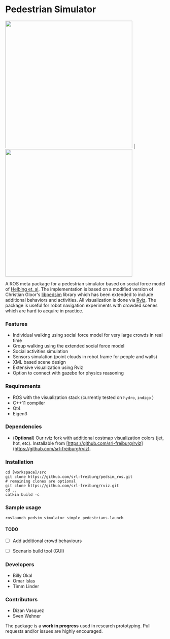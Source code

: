 # Pedestrian Simulator
<img src=https://github.com/srl-freiburg/pedsim_ros/blob/master/pedsim_simulator/images/crowd1.png width=400/> | <img src=https://github.com/srl-freiburg/pedsim_ros/blob/master/pedsim_simulator/images/costmap.png width=400/>

A ROS meta package for a pedestrian simulator based on social force
model of [Helbing et. al](http://arxiv.org/pdf/cond-mat/9805244.pdf). The implementation is based on a modified version of Christian Gloor's [libpedsim](http://pedsim.silmaril.org/) library which has been extended to include additional behaviors and activities. All visualization is done via [Rviz](http://wiki.ros.org/rviz). The package is useful for robot navigation experiments with crowded scenes which are hard to acquire in practice.

### Features
- Individual walking using social force model for very large crowds in real time
- Group walking using the extended social force model
- Social activities simulation
- Sensors simulation (point clouds in robot frame for people and walls)
- XML based scene design
- Extensive visualization using Rviz
- Option to connect with gazebo for physics reasoning

### Requirements
- ROS with the visualization stack (currently tested on `hydro`, `indigo` )
- C++11 compiler
- Qt4
- Eigen3

### Dependencies
* (**Optional**) Our rviz fork with  additional costmap visualization colors (jet, hot, etc). Installable from [https://github.com/srl-freiburg/rviz](https://github.com/srl-freiburg/rviz).


### Installation

```
cd [workspace]/src
git clone https://github.com/srl-freiburg/pedsim_ros.git
# remaining clones are optional
git clone https://github.com/srl-freiburg/rviz.git
cd ..
catkin build -c
```

### Sample usage
```
roslaunch pedsim_simulator simple_pedestrians.launch
```

#### TODO
- [ ] Add additional crowd behaviours
- [ ] Scenario build tool (GUI)


### Developers
* Billy Okal
* Omar Islas
* Timm Linder


### Contributors
* Dizan Vasquez
* Sven Wehner

The package is a **work in progress** used in research prototyping. Pull requests and/or issues are highly encouraged.


